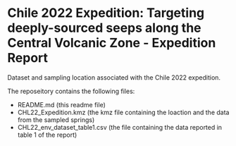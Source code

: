 # Chile 2022 Expedition: Targeting deeply-sourced seeps along the Central Volcanic Zone - Expedition Report
Dataset and sampling location associated with the Chile 2022 expedition.

The reposeitory contains the following files:

- README.md (this readme file)
- CHL22_Expedition.kmz (the kmz file containing the loaction and the data from the sampled springs)
- CHL22_env_dataset_table1.csv (the file containing the data reported in table 1 of the report)
